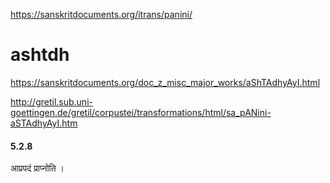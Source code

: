 
https://sanskritdocuments.org/itrans/panini/
# ashtdh
https://sanskritdocuments.org/doc_z_misc_major_works/aShTAdhyAyI.html

http://gretil.sub.uni-goettingen.de/gretil/corpustei/transformations/html/sa_pANini-aSTAdhyAyI.htm

#### 5.2.8
आप्रपदं प्राप्नोति ।
